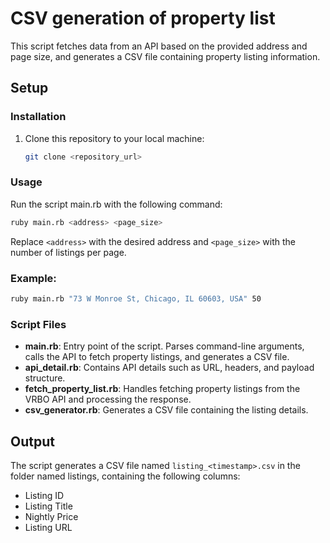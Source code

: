 # CSV generation of property list

This script fetches data from an API based on the provided address and page size, and generates a CSV file containing property listing information.

## Setup

### Installation
1. Clone this repository to your local machine:

   ```bash
   git clone <repository_url>
   ```
### Usage
Run the script main.rb with the following command:
```bash
ruby main.rb <address> <page_size>
```
Replace `<address>` with the desired address and `<page_size>` with the number of listings per page.

### Example:
```bash
ruby main.rb "73 W Monroe St, Chicago, IL 60603, USA" 50
```
### Script Files
- **main.rb**: Entry point of the script. Parses command-line arguments, calls the API to fetch property listings, and generates a CSV file.
- **api_detail.rb**: Contains API details such as URL, headers, and payload structure.
- **fetch_property_list.rb**: Handles fetching property listings from the VRBO API and processing the response.
- **csv_generator.rb**: Generates a CSV file containing the listing details.

## Output

The script generates a CSV file named `listing_<timestamp>.csv` in the folder named listings, containing the following columns:

- Listing ID
- Listing Title
- Nightly Price
- Listing URL

